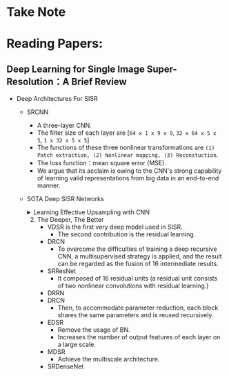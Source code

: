 # Take Note

# Reading Papers:
## Deep Learning for Single Image Super-Resolution：A Brief Review
* Deep Architectures For SISR
    * SRCNN
        * A three-layer CNN.
        * The filter size of each layer are [`64 x 1 x 9 x 9`, `32 x 64 x 5 x 5`, `1 x 32 x 5 x 5`]
        * The functions of these three nonlinear transformations are `(1) Patch extraction, (2) Nonlinear mapping, (3) Reconstuction`.
        * The loss function：mean square error (MSE).
        * We argue that its acclaim is owing to the CNN's strong capability of learning valid representations from big data in an end-to-end manner.
    * SOTA Deep SISR Networks
        <details>
        <summary> Learning Effective Upsampling with CNN </summary>
        * FSRCNN is the first work to use normal deconvolution layer to reconstruct HR images from LR feature maps.
        * ESPCN
            * Efficient Subpixel Convolution Layer
            * Rather than increasing resolution by explicitly enlarging feature maps as the deconvolution layer does, ESPCN extends the channels of the output features for storing the extra points to increase resolution and then rearranges these points to obtain the HR output through a specific mapping criterion.
        </details>
        
        2. The Deeper, The Better
            * VDSR is the first very deep model used in SISR.
                * The second contribution is the residual learning.
            * DRCN
                * To overcome the difficulties of training a deep recursive CNN, a multisupervised strategy is applied, and the result can be regarded as the fusion of 16 intermediate results.
            * SRResNet
                * It composed of 16 residual units (a residual unit consists of two nonlinear convolutions with residual learning.)
            * DRRN
            * DRCN
                * Then, to accommodate parameter reduction, each block shares the same parameters and is reused recursively.
            * EDSR
                * Remove the usage of BN.
                * Increases the number of output features of each layer on a large scale.
            * MDSR
                * Achieve the multiscale architecture.
            * SRDenseNet
